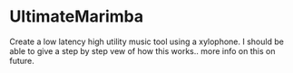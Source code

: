 # UltimateMarimba
Create a low latency high utility music tool using a xylophone.
I should be able to give a step by step vew of how this works.. more info on this on future.
